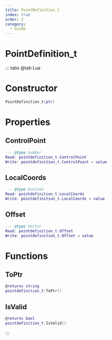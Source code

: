 ```yaml
---
title: PointDefinition_t
index: true
order: 2
category:
  - Guide
---
```


# PointDefinition_t

::: tabs
@tab Lua
# Constructor
```lua
PointDefinition_t(ptr)
```
# Properties
## ControlPoint 
```lua
--- @type number
Read: pointdefinition_t.ControlPoint
Write: pointdefinition_t.ControlPoint = value
```
## LocalCoords 
```lua
--- @type boolean
Read: pointdefinition_t.LocalCoords
Write: pointdefinition_t.LocalCoords = value
```
## Offset 
```lua
--- @type Vector
Read: pointdefinition_t.Offset
Write: pointdefinition_t.Offset = value
```
# Functions
## ToPtr
```lua
@returns string
pointdefinition_t:ToPtr()
```
## IsValid
```lua
@returns bool
pointdefinition_t:IsValid()
```

:::